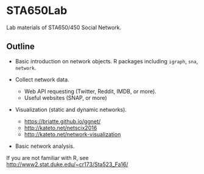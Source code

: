# STA650Lab
Lab materials of STA650/450 Social Network.


## Outline

- Basic introduction on network objects. R packages including `igraph`, `sna`, `network`.

- Collect network data. 
  - Web API requesting (Twitter, Reddit, IMDB, or more).
  - Useful websites (SNAP, or more)
  
  
- Visualization (static and dynamic networks).

  - https://briatte.github.io/ggnet/
  - http://kateto.net/netscix2016
  - http://kateto.net/network-visualization

- Basic network analysis.


If you are not familiar with R, see http://www2.stat.duke.edu/~cr173/Sta523_Fa16/ 
